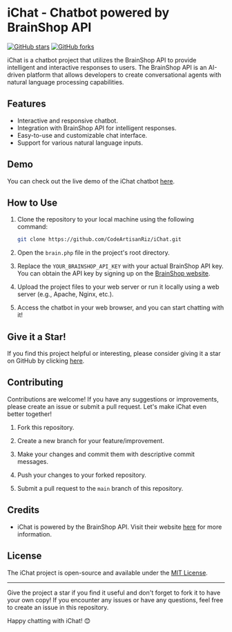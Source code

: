 # iChat - Chatbot powered by BrainShop API

[![GitHub stars](https://img.shields.io/github/stars/CodeArtisanRiz/iChat.svg?style=social&label=Star&maxAge=2592000)](https://github.com/CodeArtisanRiz/iChat/stargazers)
[![GitHub forks](https://img.shields.io/github/forks/CodeArtisanRiz/iChat.svg?style=social&label=Fork&maxAge=2592000)](https://github.com/CodeArtisanRiz/iChat/fork)

iChat is a chatbot project that utilizes the BrainShop API to provide intelligent and interactive responses to users. The BrainShop API is an AI-driven platform that allows developers to create conversational agents with natural language processing capabilities.

## Features

- Interactive and responsive chatbot.
- Integration with BrainShop API for intelligent responses.
- Easy-to-use and customizable chat interface.
- Support for various natural language inputs.

## Demo

You can check out the live demo of the iChat chatbot [here](https://techno3gamma.in/iChat/).

## How to Use

1. Clone the repository to your local machine using the following command:

   ```bash
   git clone https://github.com/CodeArtisanRiz/iChat.git
   ```

2. Open the `brain.php` file in the project's root directory.

3. Replace the `YOUR_BRAINSHOP_API_KEY` with your actual BrainShop API key. You can obtain the API key by signing up on the [BrainShop website](https://www.brainshop.ai/).

4. Upload the project files to your web server or run it locally using a web server (e.g., Apache, Nginx, etc.).

5. Access the chatbot in your web browser, and you can start chatting with it!

## Give it a Star!

If you find this project helpful or interesting, please consider giving it a star on GitHub by clicking [here](https://github.com/CodeArtisanRiz/iChat).

## Contributing

Contributions are welcome! If you have any suggestions or improvements, please create an issue or submit a pull request. Let's make iChat even better together!

1. Fork this repository.

2. Create a new branch for your feature/improvement.

3. Make your changes and commit them with descriptive commit messages.

4. Push your changes to your forked repository.

5. Submit a pull request to the `main` branch of this repository.

## Credits

- iChat is powered by the BrainShop API. Visit their website [here](https://www.brainshop.ai/) for more information.

## License

The iChat project is open-source and available under the [MIT License](LICENSE).

---

Give the project a star if you find it useful and don't forget to fork it to have your own copy! If you encounter any issues or have any questions, feel free to create an issue in this repository.

Happy chatting with iChat! 😊
